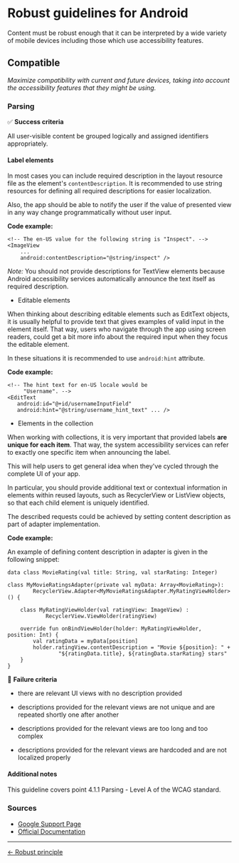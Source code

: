 # Robust guidelines for Android

Content must be robust enough that it can be interpreted by a wide variety of mobile devices including those which use accessibility features.

## Compatible

_Maximize compatibility with current and future devices, taking into account the accessibility features that they might be using._

### Parsing

:white_check_mark: **Success criteria**

All user-visible content be grouped logically and assigned identifiers appropriately.

#### Label elements

In most cases you can include required description in the layout resource file as the element's `contentDescription`. It is recommended to use string resources for defining all required descriptions for easier localization.

Also, the app should be able to notify the user if the value of presented view in any way change programmatically without user input.

**Code example:**

```
<!-- The en-US value for the following string is "Inspect". -->
<ImageView
    ...
    android:contentDescription="@string/inspect" />
```

_Note:_ You should not provide descriptions for TextView elements because Android accessibility services automatically announce the text itself as required description.

- Editable elements

When thinking about describing editable elements such as EditText objects, it is usually helpful to provide text that gives examples of valid input in the element itself. That way, users who navigate through the app using screen readers, could get a bit more info about the required input when they focus the editable element.

In these situations it is recommended to use `android:hint` attribute.

**Code example:**

```
<!-- The hint text for en-US locale would be
     "Username". -->
<EditText
   android:id="@+id/usernameInputField"
   android:hint="@string/username_hint_text" ... />
```


- Elements in the collection

When working with collections, it is very important that provided labels **are unique for each item**. That way, the system accessibility services can refer to exactly one specific item when announcing the label.

This will help users to get general idea when they've cycled through the complete UI of your app.

In particular, you should provide additional text or contextual information in elements within reused layouts, such as RecyclerView or ListView objects, so that each child element is uniquely identified.

The described requests could be achieved by setting content description as part of adapter implementation.

**Code example:**

An example of defining content description in adapter is given in the following snippet:

```
data class MovieRating(val title: String, val starRating: Integer)

class MyMovieRatingsAdapter(private val myData: Array<MovieRating>):
        RecyclerView.Adapter<MyMovieRatingsAdapter.MyRatingViewHolder>() {

    class MyRatingViewHolder(val ratingView: ImageView) :
            RecyclerView.ViewHolder(ratingView)

    override fun onBindViewHolder(holder: MyRatingViewHolder, position: Int) {
        val ratingData = myData[position]
        holder.ratingView.contentDescription = "Movie ${position}: " +
                "${ratingData.title}, ${ratingData.starRating} stars"
    }
}
```

:no_entry_sign: **Failure criteria**

- there are relevant UI views with no description provided

- descriptions provided for the relevant views are not unique and are repeated shortly one after another

- descriptions provided for the relevant views are too long and too complex

- descriptions provided for the relevant views are hardcoded and are not localized properly

#### Additional notes

This guideline covers point 4.1.1 Parsing - Level A of the WCAG standard.

### Sources

- [Google Support Page](https://support.google.com/accessibility/android)
- [Official Documentation](https://developer.android.com/guide/topics/ui/accessibility)

---

[← Robust principle](../../principles/robust_principle.md "Robust principle")
